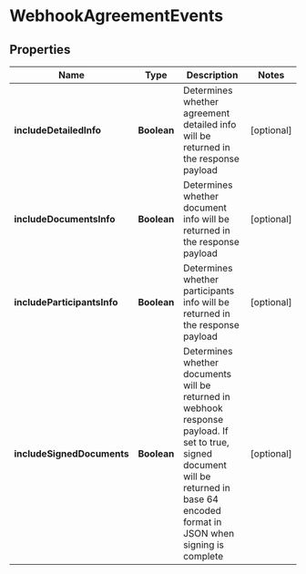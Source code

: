 
# WebhookAgreementEvents

## Properties
Name | Type | Description | Notes
------------ | ------------- | ------------- | -------------
**includeDetailedInfo** | **Boolean** | Determines whether agreement detailed info will be returned in the response payload |  [optional]
**includeDocumentsInfo** | **Boolean** | Determines whether document info will be returned in the response payload |  [optional]
**includeParticipantsInfo** | **Boolean** | Determines whether participants info will be returned in the response payload |  [optional]
**includeSignedDocuments** | **Boolean** | Determines whether documents will be returned in webhook response payload. If set to true, signed document will be returned in base 64 encoded format in JSON when signing is complete |  [optional]



